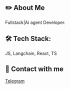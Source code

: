 <link href="assets/style.css" rel="stylesheet"></link>

## ✏️ About Me

Fullstack|Ai agent Developer.


## 🛠 Tech Stack:
JS, Langchain, React, TS

## 🤝 Contact with me

[Telegram](https://t.me/molotovvv80)



